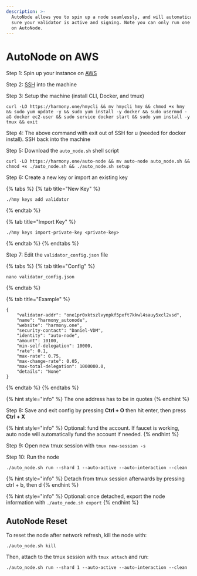 ```yaml
---
description: >-
  AutoNode allows you to spin up a node seamlessly, and will automatically make
  sure your validator is active and signing. Note you can only run one bls key
  on AutoNode.
---
```


# AutoNode on AWS

Step 1: Spin up your instance on [AWS](first-time-setup/cloud-guides/aws.md)

Step 2: [SSH](https://docs.harmony.one/home/validators/first-time-setup/cloud-guides/aws#step-2-connecting-to-your-aws-instance) into the machine

Step 3: Setup the machine \(install CLI, Docker, and tmux\) 

```text
curl -LO https://harmony.one/hmycli && mv hmycli hmy && chmod +x hmy && sudo yum update -y && sudo yum install -y docker && sudo usermod -aG docker ec2-user && sudo service docker start && sudo yum install -y tmux && exit
```

Step 4: The above command with exit out of SSH for u \(needed for docker install\). SSH back into the machine

Step 5: Download the `auto_node.sh` shell script

```text
curl -LO https://harmony.one/auto-node && mv auto-node auto_node.sh && chmod +x ./auto_node.sh && ./auto_node.sh setup
```

Step 6: Create a new key or import an existing key

{% tabs %}
{% tab title="New Key" %}
```text
./hmy keys add validator
```
{% endtab %}

{% tab title="Import Key" %}
```
./hmy keys import-private-key <private-key>
```
{% endtab %}
{% endtabs %}

Step 7: Edit the `validator_config.json` file

{% tabs %}
{% tab title="Config" %}
```text
nano validator_config.json
```
{% endtab %}

{% tab title="Example" %}
```
{
    "validator-addr": "one1pr0xktszlvynpkf5pxft7kkwl4sauy5xcl2vsd",
    "name": "harmony_autonode",
    "website": "harmony.one",
    "security-contact": "Daniel-VDM",
    "identity": "auto-node",
    "amount": 10100,
    "min-self-delegation": 10000,
    "rate": 0.1,
    "max-rate": 0.75,
    "max-change-rate": 0.05,
    "max-total-delegation": 1000000.0,
    "details": "None"
}
```
{% endtab %}
{% endtabs %}

{% hint style="info" %}
The one address has to be in quotes
{% endhint %}

Step 8: Save and exit config by pressing **Ctrl + O** then hit enter, then press **Ctrl + X**

{% hint style="info" %}
Optional: fund the account. If faucet is working, auto node will automatically fund the account if needed.
{% endhint %}

Step 9: Open new tmux session with `tmux new-session -s`  

Step 10: Run the node

```text
./auto_node.sh run --shard 1 --auto-active --auto-interaction --clean
```

{% hint style="info" %}
Detach from tmux session afterwards by pressing ctrl + b, then d 
{% endhint %}

{% hint style="info" %}
Optional: once detached, export the node information with `./auto_node.sh export`
{% endhint %}

## AutoNode Reset 

To reset the node after network refresh, kill the node with: 

```text
./auto_node.sh kill
```

Then, attach to the tmux session with `tmux attach` and run:

```text
./auto_node.sh run --shard 1 --auto-active --auto-interaction --clean
```

